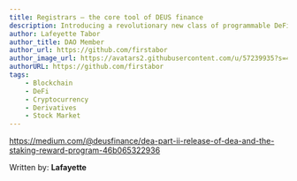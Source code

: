 ```yaml
---
title: Registrars — the core tool of DEUS finance
description: Introducing a revolutionary new class of programmable DeFi assets
author: Lafeyette Tabor
author_title: DAO Member
author_url: https://github.com/firstabor
author_image_url: https://avatars2.githubusercontent.com/u/57239935?s=400&v=4
authorURL: https://github.com/firstabor
tags:
    - Blockchain
    - DeFi
    - Cryptocurrency
    - Derivatives
    - Stock Market
---
```


https://medium.com/@deusfinance/dea-part-ii-release-of-dea-and-the-staking-reward-program-46b065322936

Written by: **Lafayette**
